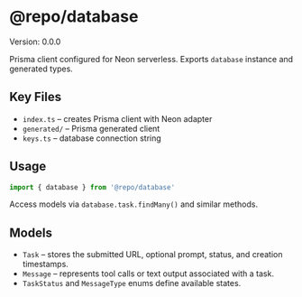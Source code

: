 # @repo/database

Version: 0.0.0

Prisma client configured for Neon serverless. Exports `database` instance and generated types.

## Key Files
- `index.ts` – creates Prisma client with Neon adapter
- `generated/` – Prisma generated client
- `keys.ts` – database connection string

## Usage
```ts
import { database } from '@repo/database'
```
Access models via `database.task.findMany()` and similar methods.

## Models

- `Task` – stores the submitted URL, optional prompt, status, and creation timestamps.
- `Message` – represents tool calls or text output associated with a task.
- `TaskStatus` and `MessageType` enums define available states.
